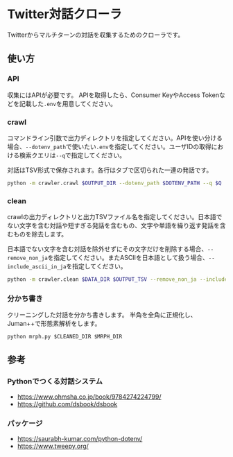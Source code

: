 # Twitter対話クローラ

Twitterからマルチターンの対話を収集するためのクローラです。

## 使い方

### API

収集にはAPIが必要です。
APIを取得したら、Consumer KeyやAccess Tokenなどを記載した`.env`を用意してください。

### crawl

コマンドライン引数で出力ディレクトリを指定してください。APIを使い分ける場合、`--dotenv_path`で使いたい`.env`を指定してください。ユーザIDの取得における検索クエリは`--q`で指定してください。

対話はTSV形式で保存されます。各行はタブで区切られた一連の発話です。

```bash
python -m crawler.crawl $OUTPUT_DIR --dotenv_path $DOTENV_PATH --q $Q
```

### clean

crawlの出力ディレクトリと出力TSVファイル名を指定してください。日本語でない文字を含む対話や短すぎる発話を含むもの、文字や単語を繰り返す発話を含むものを除去します。

日本語でない文字を含む対話を除外せずにその文字だけを削除する場合、`--remove_non_ja`を指定してください。またASCIIを日本語として扱う場合、`--include_ascii_in_ja`を指定してください。

```bash
python -m crawler.clean $DATA_DIR $OUTPUT_TSV --remove_non_ja --include_ascii_in_ja
```

### 分かち書き

クリーニングした対話を分かち書きします。
半角を全角に正規化し、Juman++で形態素解析をします。

```
python mrph.py $CLEANED_DIR $MRPH_DIR
```

## 参考

### Pythonでつくる対話システム

- https://www.ohmsha.co.jp/book/9784274224799/
- https://github.com/dsbook/dsbook

### パッケージ

- https://saurabh-kumar.com/python-dotenv/
- https://www.tweepy.org/
